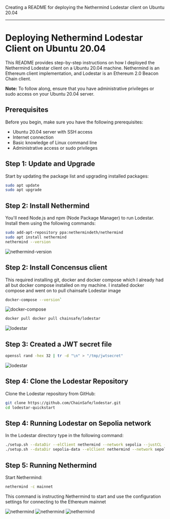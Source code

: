 Creating a README for deploying the Nethermind Lodestar client on Ubuntu 20.04 

---

# Deploying Nethermind Lodestar Client on Ubuntu 20.04

This README provides step-by-step instructions on how I deployed the Nethermind Lodestar client on a Ubuntu 20.04 machine. Nethermind is an Ethereum client implementation, and Lodestar is an Ethereum 2.0 Beacon Chain client.

**Note:** To follow along, ensure that you have administrative privileges or sudo access on your Ubuntu 20.04 server.

## Prerequisites

Before you begin, make sure you have the following prerequisites:

- Ubuntu 20.04 server with SSH access
- Internet connection
- Basic knowledge of Linux command line
- Administrative access or sudo privileges

## Step 1: Update and Upgrade

Start by updating the package list and upgrading installed packages:

```bash
sudo apt update
sudo apt upgrade
```

## Step 2: Install Nethermind

You'll need Node.js and npm (Node Package Manager) to run Lodestar. Install them using the following commands:

```bash
sudo add-apt-repository ppa:nethermindeth/nethermind
sudo apt install nethermind
nethermind --version
```

![nethermind-version](./images/nethermind-version.png)

## Step 2: Install Concensus client
This required installing git, docker and docker compose which I already had all but docker compose installed on my machine. I installed docker compose and went on to pull chainsafe Lodestar image

```bash
docker-compose --version`
```
![docker-compose](./images/docker-compose.png)


```bash
docker pull docker pull chainsafe/lodestar
```
![lodestar](./images/lodestar-pull.png)


## Step 3: Created a JWT secret file


```bash
openssl rand -hex 32 | tr -d "\n" > "/tmp/jwtsecret"
```
![lodestar](./images/lodestar.png)


## Step 4: Clone the Lodestar Repository

Clone the Lodestar repository from GitHub:

```bash
git clone https://github.com/ChainSafe/lodestar.git
cd lodestar-quickstart
```

## Step 4: Running Lodestar on Sepolia network

In the Lodestar directory type in the following command:

```bash
./setup.sh --dataDir --elClient nethermind --network sepolia --justCL --skipImagePull
./setup.sh --dataDir sepolia-data --elClient nethermind --network sepolia --justCL --skipImagePull --detached
```

## Step 5: Running Nethermind

Start Nethermind:

```bash
nethermind -c mainnet
```
This command is instructing Nethermind to start and use the configuration settings for connecting to the Ethereum mainnet

![nethermind](./images/nethermind-running.png)
![nethermind](./images/nethermind.png)
![nethermind](./images/stopped-nethermind.png)

